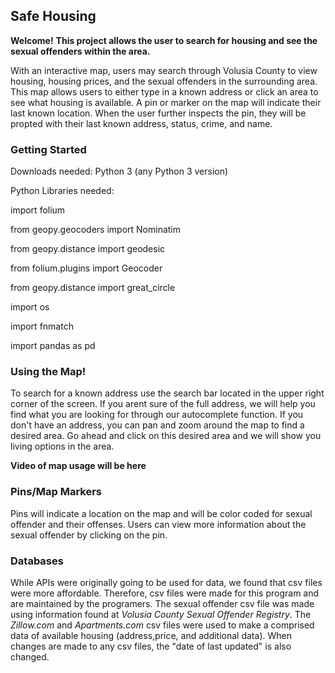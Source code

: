 
<h2>Safe Housing </h2>

**Welcome!**
**This project allows the user to search for housing and see the sexual offenders within the area.**

With an interactive map, users may search through Volusia County to view housing, housing prices, and the sexual offenders in the 
surrounding area. 
This map allows users to either type in a known address or click an area to see what housing is available.
A pin or marker on the map will indicate their last known location. When the user further inspects the pin, they will be propted with 
their last known address, status, crime, and name. 



<h3>Getting Started</h3>
Downloads needed: 
Python 3 (any Python 3 version)

Python Libraries needed: 

import folium

from geopy.geocoders import Nominatim

from geopy.distance import geodesic

from folium.plugins import Geocoder

from geopy.distance import great_circle

import os

import fnmatch

import pandas as pd

<h3>Using the Map!</h3>
To search for a known address use the search bar located in the upper right corner of the screen.  If you arent sure of the full address, 
we will help you find what you are looking for through our autocomplete function.  
If you don't have an address, you can pan and zoom around the map to find a desired area.  Go ahead and click on this desired area and we 
will show you living options in the area.  

**Video of map usage will be here**
<h3>Pins/Map Markers</h3>
Pins will indicate a location on the map and will be color coded for sexual offender and their offenses.   
Users can view more information about the sexual offender by clicking on the pin.  

<h3>Databases</h3>
While APIs were originally going to be used for data, we found that csv files were more affordable. 
Therefore, csv files were made for this program and are maintained by the programers.  
The sexual offender csv file was made using information found at <em>Volusia County Sexual Offender Registry</em>.   
The <em>Zillow.com</em> and <em>Apartments.com</em> csv files were used to make a comprised data of available housing (address,price, and additional data).  
When changes are made to any csv files, the "date of last updated" is also changed.  















